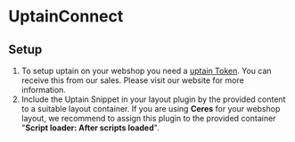 # UptainConnect

## Setup

1. To setup uptain on your webshop you need a [uptain Token](http://www.uptain.de/portfolio/plentymarkets/). You can receive this from our sales. Please visit our website for more information.
2. Include the Uptain Snippet in your layout plugin by the provided content to a suitable layout container. 
If you are using **Ceres** for your webshop layout, we recommend to assign this plugin to the provided container "**Script loader: After scripts loaded**".